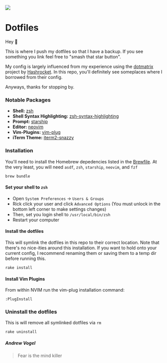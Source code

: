 ![](https://source.unsplash.com/iar-afB0QQw/1000x350)

Dotfiles
===

Hey 👋

This is where I push my dotfiles so that I have a backup. If you see something you link feel free to "smash that star button". 

My config is largely influenced from my experience using the [dotmatrix](https://github.com/Hashrocket/dotmatrix) project by [Hashrocket](https://github.com/Hashrocket). In this repo, you'll definitely see someplaces where I borrowed from their config.

Anyways, thanks for stopping by. 

### Notable Packages

* **Shell:** [zsh](https://formulae.brew.sh/formula/zsh)
* **Shell Syntax Highlighting:** [zsh-syntax-highlighting](https://github.com/zsh-users/zsh-syntax-highlighting)
* **Prompt:** [starship](https://starship.rs)
* **Editor:** [neovim](https://github.com/neovim/neovim)
* **Vim-Plugins:** [vim-plug](https://github.com/junegunn/vim-plug)
* **iTerm Theme:** [iterm2-snazzy](https://github.com/sindresorhus/iterm2-snazzy)

### Installation

You'll need to install the Homebrew depedencies listed in the [Brewfile](./Brewfile). At the very least, you will need `asdf`, `zsh`, `starship`, `neovim`, and `fzf`

```shell
brew bundle
```

#### Set your shell to `zsh`

* Open `System Preferences` -> `Users & Groups`
* Rick click your user and click `Advanced Options` (You must unlock in the bottom left corner to make settings changes)
* Then, set you login shell to `/usr/local/bin/zsh`
* Restart your computer

#### Install the dotfiles

This will symlink the dotfiles in this repo to their correct location. Note that there's no nice-ities around this installation. If you want to hold onto your current config, I recommend renaming them or saving them to a temp dir before running this.

```shell
rake install
```

#### Install Vim Plugins

From within NVIM run the vim-plug installation command: 

```
:PlugInstall
```

### Uninstall the dotfiles

This is will remove all symlinked dotfiles via `rm`

```
rake uninstall
```


##### Andrew Vogel

> Fear is the mind killer
